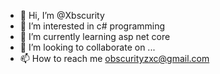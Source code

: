 - 👋 Hi, I’m @Xbscurity
- 👀 I’m interested in c# programming
- 🌱 I’m currently learning asp net core
- 💞️ I’m looking to collaborate on ...
- 📫 How to reach me obscurityzxc@gmail.com

<!---
Xbscurity/Xbscurity is a ✨ special ✨ repository because its `README.md` (this file) appears on your GitHub profile.
You can click the Preview link to take a look at your changes.
--->
